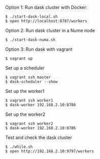 Option 1: Run dask cluster with Docker:
```
$ ./start-dask-local.sh
$ open http://localhost:8787/workers
```


Option 2: Run dask cluster in a Nume node

```
$ ./start-dask-numa.sh
```


Option 3: Run dask with vagrant
```
$ vagrant up
```

Set up a scheduler
```
$ vagrant ssh master
$ dask-scheduler --show
```

Set up the worker1
```
$ vagrant ssh worker1
$ dask-worker 192.168.2.10:8786
```

Set up the worker2
```
$ vagrant ssh worker2
$ dask-worker 192.168.2.10:8786
```

Test and check the dask cluster
```
$ ./while.sh
$ open http://192.168.2.10:9797/workers
```
